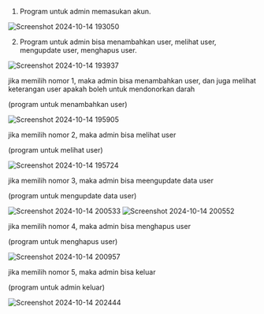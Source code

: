 
1. Program untuk admin memasukan akun.

![Screenshot 2024-10-14 193050](https://github.com/user-attachments/assets/5b66f9d7-c67f-4f16-a95e-d039040622bb)


2. Program untuk admin bisa menambahkan user, melihat user, mengupdate user, menghapus user.

![Screenshot 2024-10-14 193937](https://github.com/user-attachments/assets/c8ff0747-e2f6-418c-8307-e7b5435f16ff)


jika memilih nomor 1, maka admin bisa menambahkan user, dan juga melihat keterangan user apakah boleh untuk mendonorkan darah

(program untuk menambahkan user)

![Screenshot 2024-10-14 195905](https://github.com/user-attachments/assets/6404e8ee-d299-4239-a65b-eed6a5767f91)


jika memilih nomor 2, maka admin bisa melihat user

(program untuk melihat user)

![Screenshot 2024-10-14 195724](https://github.com/user-attachments/assets/8b5c2d49-d589-4bc4-8771-e98b2882719d)


jika memilih nomor 3, maka admin bisa meengupdate data user

(program untuk mengupdate data user)

![Screenshot 2024-10-14 200533](https://github.com/user-attachments/assets/0cf3265e-096e-4d50-816e-45c28277d1b8)
![Screenshot 2024-10-14 200552](https://github.com/user-attachments/assets/6e435d2d-47b4-4e98-b4ed-dd55bd5040f3)


jika memilih nomor 4, maka admin bisa menghapus user

(program untuk menghapus user)

![Screenshot 2024-10-14 200957](https://github.com/user-attachments/assets/36eb50b8-311e-4fa6-a9d9-5a1617de88c5)


jika memilih nomor 5, maka admin bisa keluar

(program untuk admin keluar)

![Screenshot 2024-10-14 202444](https://github.com/user-attachments/assets/47931c80-3824-4c8a-9b37-876caf3dde26)












